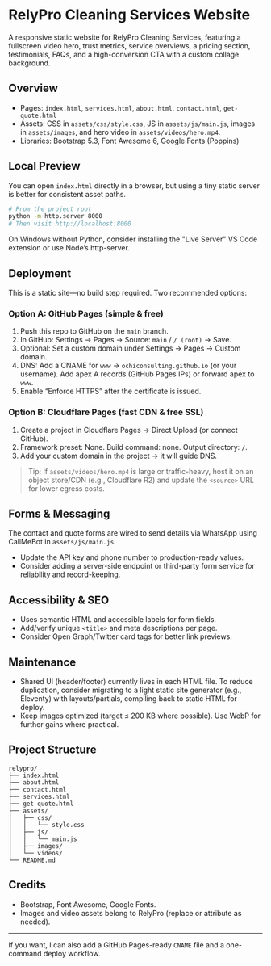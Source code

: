# RelyPro Cleaning Services Website

A responsive static website for RelyPro Cleaning Services, featuring a fullscreen video hero, trust metrics, service overviews, a pricing section, testimonials, FAQs, and a high-conversion CTA with a custom collage background.

## Overview
- Pages: `index.html`, `services.html`, `about.html`, `contact.html`, `get-quote.html`
- Assets: CSS in `assets/css/style.css`, JS in `assets/js/main.js`, images in `assets/images`, and hero video in `assets/videos/hero.mp4`.
- Libraries: Bootstrap 5.3, Font Awesome 6, Google Fonts (Poppins)

## Local Preview
You can open `index.html` directly in a browser, but using a tiny static server is better for consistent asset paths.

```bash
# From the project root
python -m http.server 8000
# Then visit http://localhost:8000
```

On Windows without Python, consider installing the "Live Server" VS Code extension or use Node’s http-server.

## Deployment
This is a static site—no build step required. Two recommended options:

### Option A: GitHub Pages (simple & free)
1. Push this repo to GitHub on the `main` branch.
2. In GitHub: Settings → Pages → Source: `main` / `/ (root)` → Save.
3. Optional: Set a custom domain under Settings → Pages → Custom domain.
4. DNS: Add a CNAME for `www` → `ochiconsulting.github.io` (or your username). Add apex A records (GitHub Pages IPs) or forward apex to `www`.
5. Enable “Enforce HTTPS” after the certificate is issued.

### Option B: Cloudflare Pages (fast CDN & free SSL)
1. Create a project in Cloudflare Pages → Direct Upload (or connect GitHub).
2. Framework preset: None. Build command: none. Output directory: `/`.
3. Add your custom domain in the project → it will guide DNS.

> Tip: If `assets/videos/hero.mp4` is large or traffic-heavy, host it on an object store/CDN (e.g., Cloudflare R2) and update the `<source>` URL for lower egress costs.

## Forms & Messaging
The contact and quote forms are wired to send details via WhatsApp using CallMeBot in `assets/js/main.js`.
- Update the API key and phone number to production-ready values.
- Consider adding a server-side endpoint or third-party form service for reliability and record-keeping.

## Accessibility & SEO
- Uses semantic HTML and accessible labels for form fields.
- Add/verify unique `<title>` and meta descriptions per page.
- Consider Open Graph/Twitter card tags for better link previews.

## Maintenance
- Shared UI (header/footer) currently lives in each HTML file. To reduce duplication, consider migrating to a light static site generator (e.g., Eleventy) with layouts/partials, compiling back to static HTML for deploy.
- Keep images optimized (target ≤ 200 KB where possible). Use WebP for further gains where practical.

## Project Structure
```
relypro/
├── index.html
├── about.html
├── contact.html
├── services.html
├── get-quote.html
├── assets/
│   ├── css/
│   │   └── style.css
│   ├── js/
│   │   └── main.js
│   ├── images/
│   └── videos/
└── README.md
```

## Credits
- Bootstrap, Font Awesome, Google Fonts.
- Images and video assets belong to RelyPro (replace or attribute as needed).

---
If you want, I can also add a GitHub Pages-ready `CNAME` file and a one-command deploy workflow. 